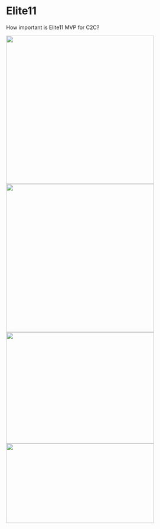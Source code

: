 # Elite11
How important is Elite11 MVP for C2C?

<img src="https://github.com/jjparker34/Elite11/assets/123410317/464337e1-9032-4b9e-9e85-2bbaf2ec16c6" width="400" height="400">
<img src="https://github.com/jjparker34/Elite11/assets/123410317/6c64c9c4-15e8-4ad4-b046-0cb523ebe0d6" width="400" height="400">
<img src="https://github.com/jjparker34/Elite11/assets/123410317/f2a96409-9581-42bd-ba8a-6b6ae9c8d0d5" width="400" height="300">
<img src="https://github.com/jjparker34/Elite11/assets/123410317/16fb71f1-9368-46c3-86e8-3e7d1f3a6afb" width="400" height="215">


